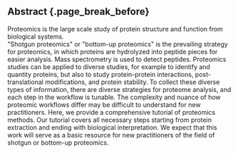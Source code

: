 ## Abstract {.page_break_before}


Proteomics is the large scale study of protein structure and function from biological systems.  
"Shotgun proteomics" or "bottom-up proteomics" is the prevailing strategy for proteomics, in which proteins are hydrolyzed into peptide pieces for easier analysis.
Mass spectrometry is used to detect peptides.
Proteomics studies can be applied to diverse studies, for example to identify and quantity proteins, but also to study protein-protein interactions, post-translational modifications, and protein stability. 
To collect these diverse types of information, there are diverse strategies for proteome analysis, and each step in the workflow is tunable. 
The complexity and nuance of how proteomic workflows differ may be difficult to understand for new practitioners. 
Here, we provide a comprehensive tutorial of proteomics methods. 
Our tutorial covers all necessary steps starting from protein extraction and ending with biological interpretation. 
We expect that this work will serve as a basic resource for new practitioners of the field of shotgun or bottom-up proteomics. 
